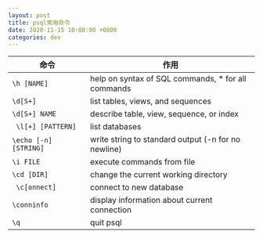 ```yaml
---
layout: post
title: psql常用命令
date: 2020-11-15 10:00:00 +0800
categories: dev
---
```


| 命令                   | 作用                                                |
| ---------------------- | --------------------------------------------------- |
| `\h [NAME] `           | help on syntax of SQL commands, \* for all commands |
| `\d[S+] `              | list tables, views, and sequences                   |
| `\d[S+] NAME `         | describe table, view, sequence, or index            |
| ` \l[+] [PATTERN]`     | list databases                                      |
| `\echo [-n] [STRING] ` | write string to standard output (-n for no newline) |
| `\i FILE `             | execute commands from file                          |
| `\cd [DIR] `           | change the current working directory                |
| ` \c[onnect]`          | connect to new database                             |
| `\conninfo `           | display information about current connection        |
| `\q `                  | quit psql                                           |
